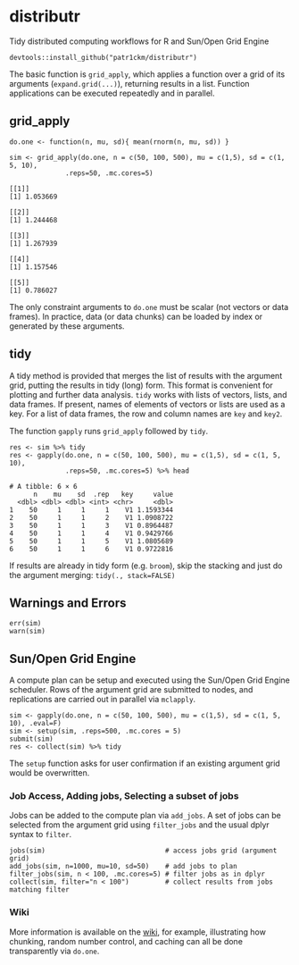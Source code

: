 # distributr
Tidy distributed computing workflows for R and Sun/Open Grid Engine

    devtools::install_github("patr1ckm/distributr")
    
The basic function is `grid_apply`, which applies a function over a grid of its arguments (`expand.grid(...)`), returning results in a list. Function applications can be executed repeatedly and in parallel.

## grid_apply
 
```{r, eval=TRUE}
do.one <- function(n, mu, sd){ mean(rnorm(n, mu, sd)) }

sim <- grid_apply(do.one, n = c(50, 100, 500), mu = c(1,5), sd = c(1, 5, 10), 
              .reps=50, .mc.cores=5)
```

```
[[1]]
[1] 1.053669

[[2]]
[1] 1.244468

[[3]]
[1] 1.267939

[[4]]
[1] 1.157546

[[5]]
[1] 0.786027
```

The only constraint arguments to `do.one` must be scalar (not vectors or data frames). In practice, data (or data chunks) can be loaded by index or generated by these arguments.


## tidy

A tidy method is provided that merges the list of results with the argument grid, putting the results in tidy (long) form. This format is convenient for plotting and further data analysis. `tidy` works with lists of vectors, lists, and data frames. If present, names of elements of vectors or lists are used as a key. For a list of data frames, the row and column names are `key` and `key2`.

The function `gapply` runs `grid_apply` followed by `tidy`. 

```{r, eval=TRUE}
res <- sim %>% tidy
res <- gapply(do.one, n = c(50, 100, 500), mu = c(1,5), sd = c(1, 5, 10), 
              .reps=50, .mc.cores=5) %>% head
```

```{r}
# A tibble: 6 × 6
      n    mu    sd  .rep   key     value
  <dbl> <dbl> <dbl> <int> <chr>     <dbl>
1    50     1     1     1    V1 1.1593344
2    50     1     1     2    V1 1.0908722
3    50     1     1     3    V1 0.8964487
4    50     1     1     4    V1 0.9429766
5    50     1     1     5    V1 1.0805689
6    50     1     1     6    V1 0.9722816
```
If results are already in tidy form (e.g. `broom`), skip the stacking and just do the argument merging: `tidy(., stack=FALSE)`

## Warnings and Errors

```{r, eval=TRUE}
err(sim)
warn(sim)
```

## Sun/Open Grid Engine

A compute plan can be setup and executed using the Sun/Open Grid Engine scheduler. Rows of the argument grid are submitted to nodes, and replications are carried out in parallel via `mclapply`. 

```{r}
sim <- gapply(do.one, n = c(50, 100, 500), mu = c(1,5), sd = c(1, 5, 10), .eval=F)
sim <- setup(sim, .reps=500, .mc.cores = 5)
submit(sim)   
res <- collect(sim) %>% tidy
```
The `setup` function asks for user confirmation if an existing argument grid would be overwritten. 

### Job Access, Adding jobs, Selecting a subset of jobs

Jobs can be added to the compute plan via `add_jobs`. A set of jobs can be selected from the argument grid using `filter_jobs` and the usual dplyr syntax to `filter`.

```{r}
jobs(sim)                              # access jobs grid (argument grid)
add_jobs(sim, n=1000, mu=10, sd=50)    # add jobs to plan
filter_jobs(sim, n < 100, .mc.cores=5) # filter jobs as in dplyr
collect(sim, filter="n < 100")         # collect results from jobs matching filter
```

### Wiki

More information is available on the [wiki](https://github.com/patr1ckm/distributr/wiki), for example, illustrating how chunking, random number control, and caching can all be done transparently via `do.one`. 

